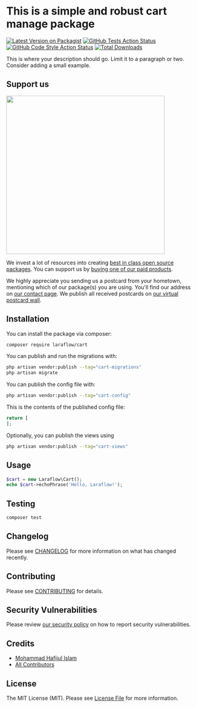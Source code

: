 # This is a simple and robust cart manage package

[![Latest Version on Packagist](https://img.shields.io/packagist/v/laraflow/cart.svg?style=flat-square)](https://packagist.org/packages/laraflow/cart)
[![GitHub Tests Action Status](https://img.shields.io/github/actions/workflow/status/laraflow/cart/run-tests.yml?branch=main&label=tests&style=flat-square)](https://github.com/laraflow/cart/actions?query=workflow%3Arun-tests+branch%3Amain)
[![GitHub Code Style Action Status](https://img.shields.io/github/actions/workflow/status/laraflow/cart/fix-php-code-style-issues.yml?branch=main&label=code%20style&style=flat-square)](https://github.com/laraflow/cart/actions?query=workflow%3A"Fix+PHP+code+style+issues"+branch%3Amain)
[![Total Downloads](https://img.shields.io/packagist/dt/laraflow/cart.svg?style=flat-square)](https://packagist.org/packages/laraflow/cart)

This is where your description should go. Limit it to a paragraph or two. Consider adding a small example.

## Support us

[<img src="https://github-ads.s3.eu-central-1.amazonaws.com/cart.jpg?t=1" width="419px" />](https://spatie.be/github-ad-click/cart)

We invest a lot of resources into creating [best in class open source packages](https://spatie.be/open-source). You can support us by [buying one of our paid products](https://spatie.be/open-source/support-us).

We highly appreciate you sending us a postcard from your hometown, mentioning which of our package(s) you are using. You'll find our address on [our contact page](https://spatie.be/about-us). We publish all received postcards on [our virtual postcard wall](https://spatie.be/open-source/postcards).

## Installation

You can install the package via composer:

```bash
composer require laraflow/cart
```

You can publish and run the migrations with:

```bash
php artisan vendor:publish --tag="cart-migrations"
php artisan migrate
```

You can publish the config file with:

```bash
php artisan vendor:publish --tag="cart-config"
```

This is the contents of the published config file:

```php
return [
];
```

Optionally, you can publish the views using

```bash
php artisan vendor:publish --tag="cart-views"
```

## Usage

```php
$cart = new Laraflow\Cart();
echo $cart->echoPhrase('Hello, Laraflow!');
```

## Testing

```bash
composer test
```

## Changelog

Please see [CHANGELOG](CHANGELOG.md) for more information on what has changed recently.

## Contributing

Please see [CONTRIBUTING](CONTRIBUTING.md) for details.

## Security Vulnerabilities

Please review [our security policy](../../security/policy) on how to report security vulnerabilities.

## Credits

- [Mohammad Hafijul Islam](https://github.com/hafijul233)
- [All Contributors](../../contributors)

## License

The MIT License (MIT). Please see [License File](LICENSE.md) for more information.
